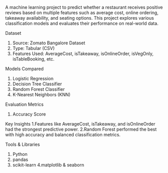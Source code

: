 A machine learning project to predict whether a restaurant receives positive reviews based on multiple features such as average cost, online ordering, takeaway availability, and seating options. This project explores various classification models and evaluates their performance on real-world data.

Dataset
1. Source: Zomato Bangalore Dataset
2. Type: Tabular (CSV)
3. Features Used: AverageCost, isTakeaway, isOnlineOrder, isVegOnly, isTableBooking, etc.

Models Compared
1. Logistic Regression
2. Decision Tree Classifier
3. Random Forest Classifier
4. K-Nearest Neighbors (KNN)

Evaluation Metrics 
1. Accuracy Score

Key Insights
1.Features like AverageCost, isTakeaway, and isOnlineOrder had the strongest predictive power.
2.Random Forest performed the best with high accuracy and balanced classification metrics.

Tools & Libraries
1. Python
2. pandas
3. scikit-learn
4.matplotlib & seaborn
